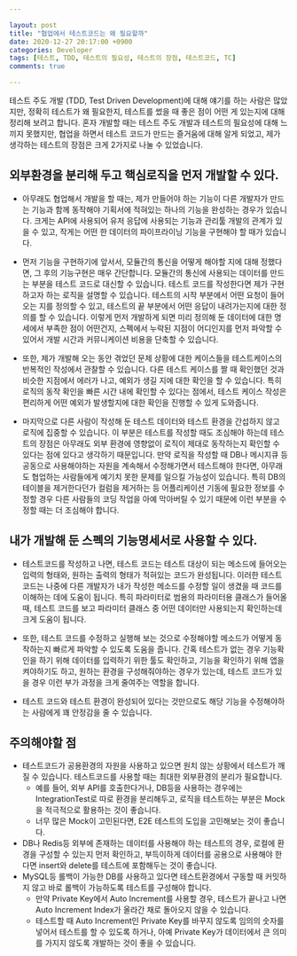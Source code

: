 ```yaml
---

layout: post
title: "협업에서 테스트코드는 왜 필요할까"
date: 2020-12-27 20:17:00 +0900
categories: Developer
tags: [테스트, TDD, 테스트의 필요성, 테스트의 장점, 테스트코드, TC]
comments: true

---
```


  테스트 주도 개발 (TDD, Test Driven Development)에 대해 얘기를 하는 사람은 많았지만, 정확히 테스트가 왜 필요한지, 테스트를 썼을 때 좋은 점이 어떤 게 있는지에 대해 정리해 보려고 합니다. 혼자 개발할 때는 테스트 주도 개발과 테스트의 필요성에 대해 느끼지 못했지만, 협업을 하면서 테스트 코드가 만드는 즐거움에 대해 알게 되었고, 제가 생각하는 테스트의 장점은 크게 2가지로 나눌 수 있었습니다.

## 외부환경을 분리해 두고 핵심로직을 먼저 개발할 수 있다.

- 아무래도 협업해서 개발을 할 때는, 제가 만들어야 하는 기능이 다른 개발자가 만드는 기능과 함께 동작해야 기획서에 적혀있는 하나의 기능을 완성하는 경우가 있습니다. 크게는 API에 사용되어 유저 응답에 사용되는 기능과 관리툴 개발의 관계가 있을 수 있고, 작게는 어떤 한 데이터의 파이프라이닝 기능을 구현해야 할 때가 있습니다. 

- 먼저 기능을 구현하기에 앞서서, 모듈간의 통신을 어떻게 해야할 지에 대해 정했다면, 그 후의 기능구현은 매우 간단합니다. 모듈간의 통신에 사용되는 데이터를 만드는 부분을 테스트 코드로 대신할 수 있습니다. 테스트 코드를 작성한다면 제가 구현하고자 하는 로직을 설명할 수 있습니다. 테스트의 시작 부분에서 어떤 요청이 들어오는 지를 정의할 수 있고, 테스트의 끝 부분에서 어떤 응답이 내려가는지에 대한 정의를 할 수 있습니다. 이렇게 먼저 개발하게 되면 미리 정의해 둔 데이터에 대한 명세에서 부족한 점이 어떤건지, 스펙에서 누락된 지점이 어디인지를 먼저 파악할 수 있어서 개발 시간과 커뮤니케이션 비용을 단축할 수 있습니다.

- 또한, 제가 개발해 오는 동안 겪었던 문제 상황에 대한 케이스들을 테스트케이스의 반복적인 작성에서 관찰할 수 있습니다. 다른 테스트 케이스를 짤 때 확인했던 것과 비슷한 지점에서 에러가 나고, 예외가 생길 지에 대한 확인을 할 수 있습니다. 특히 로직의 동작 확인을 빠른 시간 내에 확인할 수 있다는 점에서, 테스트 케이스 작성은 편리하게 어떤 예외가 발생할지에 대한 확인을 진행할 수 있게 도와줍니다. 

- 마지막으로 다른 사람이 작성해 둔 테스트 데이터와 테스트 환경을 간섭하지 않고 로직에 집중할 수 있습니다. 이 부분은 테스트를 작성할 때도 조심해야 하는데 테스트의 장점은 아무래도 외부 환경에 영향없이 로직이 제대로 동작하는지 확인할 수 있다는 점에 있다고 생각하기 때문입니다.  만약 로직을 작성할 때 DB나 메시지큐 등 공동으로 사용해야하는 자원을 계속해서 수정해가면서 테스트해야 한다면, 아무래도 협업하는 사람들에게 예기치 못한 문제를 일으킬 가능성이 있습니다. 특히 DB의 테이블을 제거한다던가 컬럼을 제거하는 등 어플리케이션 기동에 필요한 정보를 수정할 경우 다른 사람들의 코딩 작업을 아예 막아버릴 수 있기 때문에 이런 부분을 수정할 때는 더 조심해야 합니다. 

## 내가 개발해 둔 스펙의 기능명세서로 사용할 수 있다.

- 테스트코드를 작성하고 나면, 테스트 코드는 테스트 대상이 되는 메소드에 들어오는 입력의 형태와, 원하는 출력의 형태가 적혀있는 코드가 완성됩니다. 이러한 테스트 코드는 나중에 다른 개발자가 내가 작성한 메소드를 수정할 일이 생겼을 때 코드를 이해하는 데에 도움이 됩니다. 특히 파라미터로 범용의 파라미터용 클래스가 들어올 때, 테스트 코드를 보고 파라미터 클래스 중 어떤 데이터만 사용되는지 확인하는데 크게 도움이 됩니다.

- 또한, 테스트 코드를 수정하고 실행해 보는 것으로 수정해야할 메소드가 어떻게 동작하는지 빠르게 파악할 수 있도록 도움을 줍니다. 간혹 테스트가 없는 경우 기능확인을 하기 위해 데이터를 입력하기 위한 툴도 확인하고, 기능을 확인하기 위해 앱을 켜야하기도 하고, 원하는 환경을 구성해줘야하는 경우가 있는데, 테스트 코드가 있을 경우 이런 부가 과정을 크게 줄여주는 역할을 합니다.

- 테스트 코드와 테스트 환경이 완성되어 있다는 것만으로도 해당 기능을 수정해야하는 사람에게 꽤 안정감을 줄 수 있습니다.

## 주의해야할 점 

- 테스트코드가 공용환경의 자원을 사용하고 있으면 원치 않는 상황에서 테스트가 깨질 수 있습니다. 테스트코드를 사용할 때는 최대한 외부환경의 분리가 필요합니다.
  - 예를 들어, 외부 API를 호출한다거나, DB등을 사용하는 경우에는 IntegrationTest로 따로 환경을 분리해두고, 로직을 테스트하는 부분은 Mock을 적극적으로 활용하는 것이 좋습니다.
  - 너무 많은 Mock이 고민된다면, E2E 테스트의 도입을 고민해보는 것이 좋습니다.  
- DB나 Redis등 외부에 존재하는 데이터를 사용해야 하는 테스트의 경우, 로컬에 환경을 구성할 수 있는지 먼저 확인하고, 부득이하게 데이터를 공용으로 사용해야 한다면 insert와 delete를 테스트에 포함해두는 것이 좋습니다.
- MySQL등 롤백이 가능한 DB를 사용하고 있다면 테스트환경에서 구동할 때 커밋하지 않고 바로 롤백이 가능하도록 테스트를 구성해야 합니다.
  - 만약 Private Key에서 Auto Increment를 사용할 경우, 테스트가 끝나고 나면 Auto Increment Index가 올라간 채로 돌아오지 않을 수 있습니다.
  - 테스트할 때 Auto Increment인 Private Key를 바꾸지 않도록 임의의 숫자를 넣어서 테스트를 할 수 있도록 하거나, 아예 Private Key가 데이터에서 큰 의미를 가지지 않도록 개발하는 것이 좋을 수 있습니다. 

